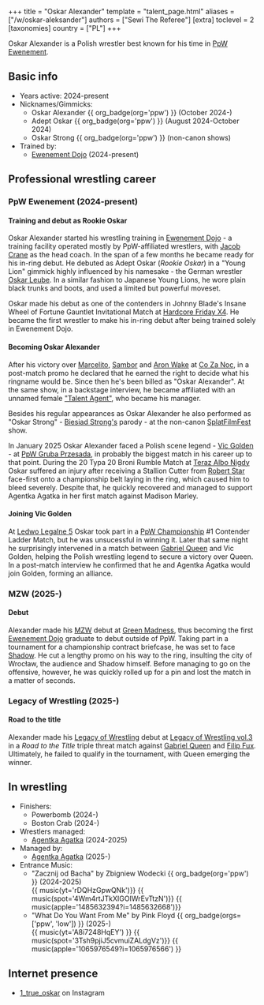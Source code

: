+++
title = "Oskar Alexander"
template = "talent_page.html"
aliases = ["/w/oskar-aleksander"]
authors = ["Sewi The Referee"]
[extra]
toclevel = 2
[taxonomies]
country = ["PL"]
+++

Oskar Alexander is a Polish wrestler best known for his time in [PpW Ewenement](@/o/ppw.md).

## Basic info

* Years active: 2024-present
* Nicknames/Gimmicks:
  - Oskar Alexander {{ org_badge(org='ppw') }} (October 2024-)
  - Adept Oskar {{ org_badge(org='ppw') }} (August 2024-October 2024)
  - Oskar Strong {{ org_badge(org='ppw') }} (non-canon shows)
* Trained by:
  - [Ewenement Dojo](@/o/ewenement-dojo.md) (2024-present)

## Professional wrestling career

### PpW Ewenement (2024-present)

#### Training and debut as Rookie Oskar

Oskar Alexander started his wrestling training in [Ewenement Dojo](@/o/ewenement-dojo.md) - a training facility operated mostly by PpW-affiliated wrestlers, with [Jacob Crane](@/w/jacob-crane.md) as the head coach.
In the span of a few months he became ready for his in-ring debut.
He debuted as Adept Oskar (_Rookie Oskar_) in a "Young Lion" gimmick highly influenced by his namesake - the German wrestler [Oskar Leube][oskar-leube]. In a similar fashion to Japanese Young Lions, he wore plain black trunks and boots, and used a limited but powerful moveset.

Oskar made his debut as one of the contenders in Johnny Blade's Insane Wheel of Fortune Gauntlet Invitational Match at [Hardcore Friday X4](@/e/ppw/2024-08-23-ppw-hardcore-friday-x4.md). He became the first wrestler to make his in-ring debut after being trained solely in Ewenement Dojo.

#### Becoming Oskar Alexander

After his victory over [Marcelito](@/w/marcelito.md), [Sambor](@/w/sambor.md) and [Aron Wake](@/w/aron-wake.md) at [Co Za Noc](@/e/ppw/2024-10-26-ppw-co-za-noc.md), in a post-match promo he declared that he earned the right to decide what his ringname would be. Since then he's been billed as "Oskar Alexander". At the same show, in a backstage interview, he became affiliated with an unnamed female ["Talent Agent"](@/w/agentka-agatka.md), who became his manager.

Besides his regular appearances as Oskar Alexander he also performed as "Oskar Strong" - [Biesiad Strong's](@/w/biesiad.md) parody - at the non-canon [SplatFilmFest](@/e/ppw/2024-10-30-ppw-chcemy-krwi.md) show.

In January 2025 Oskar Alexander faced a Polish scene legend - [Vic Golden](@/w/vic-golden.md) - at [PpW Gruba Przesada](@c/e/ppw/2025-01-25-ppw-gruba-przesada.md), in probably the biggest match in his career up to that point. During the 20 Typa 20 Broni Rumble Match at [Teraz Albo Nigdy](@/e/ppw/2025-03-15-ppw-teraz-albo-nigdy.md) Oskar suffered an injury after receiving a Stallion Cutter from [Robert Star](@/w/robert-star.md) face-first onto a championship belt laying in the ring, which caused him to bleed severely. Despite that, he quickly recovered and managed to support Agentka Agatka in her first match against Madison Marley. 

#### Joining Vic Golden

At [Ledwo Legalne 5](@/e/ppw/2025-06-07-ppw-ledwo-legalne-5.md) Oskar took part in a [PpW Championship](@/c/ppw-championship.md) #1 Contender Ladder Match, but he was unsucessful in winning it. Later that same night he surprisingly intervened in a match between [Gabriel Queen](@/w/gabriel-queen.md) and Vic Golden, helping the Polish wrestling legend to secure a victory over Queen. In a post-match interview he confirmed that he and Agentka Agatka would join Golden, forming an alliance. 

### MZW (2025-)

#### Debut

Alexander made his [MZW](@/o/mzw.md) debut at [Green Madness](@/e/mzw/2025-06-28-mzw-green-madness.md), thus becoming the first [Ewenement Dojo](@/o/ewenement-dojo.md) graduate to debut outside of PpW.
Taking part in a tournament for a championship contract briefcase, he was set to face [Shadow](@/w/shadow.md). He cut a lengthy promo on his way to the ring, insulting the city of Wrocław, the audience and Shadow himself. Before managing to go on the offensive, however, he was quickly rolled up for a pin and lost the match in a matter of seconds.

### Legacy of Wrestling (2025-)

#### Road to the title

Alexander made his [Legacy of Wrestling](@/o/low.md) debut at [Legacy of Wrestling vol.3](@/e/low/2025-07-11-low-3.md) in a _Road to the Title_ triple threat match against [Gabriel Queen](@/w/gabriel-queen.md) and [Filip Fux](@/w/filip-fux.md). Ultimately, he failed to qualify in the tournament, with Queen emerging the winner.

## In wrestling

* Finishers:
  - Powerbomb (2024-)
  - Boston Crab (2024-)
* Wrestlers managed:
  - [Agentka Agatka](@/w/agentka-agatka.md) (2024-2025)
* Managed by:
  - [Agentka Agatka](@/w/agentka-agatka.md) (2025-)
* Entrance Music:
  - "Zacznij od Bacha" by Zbigniew Wodecki
    {{ org_badge(org='ppw') }} (2024-2025) <br>
    {{ music(yt='rDQHzGpwQNk')}}
    {{ music(spot='4Wm4rtJTkXIGOIWrEvTtzN')}}
    {{ music(apple='1485632394?i=1485632668')}}
  - "What Do You Want From Me" by Pink Floyd
    {{ org_badge(orgs=['ppw', 'low']) }} (2025-) <br>
    {{ music(yt='A8i7248HqEY') }}
    {{ music(spot='3Tsh9pjiJ5cvmuiZALdgVz')}}
    {{ music(apple='1065976549?i=1065976566') }}

## Internet presence

* [1_true_oskar](https://www.instagram.com/1_true_oskar/) on Instagram

[oskar-leube]: https://en.wikipedia.org/wiki/Oskar_Leube
